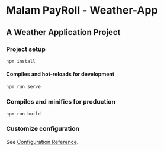 # Malam PayRoll - Weather-App

## A Weather Application Project


### Project setup
```
npm install
```

#### Compiles and hot-reloads for development
```
npm run serve
```

### Compiles and minifies for production
```
npm run build
```

### Customize configuration
See [Configuration Reference](https://cli.vuejs.org/config/).
